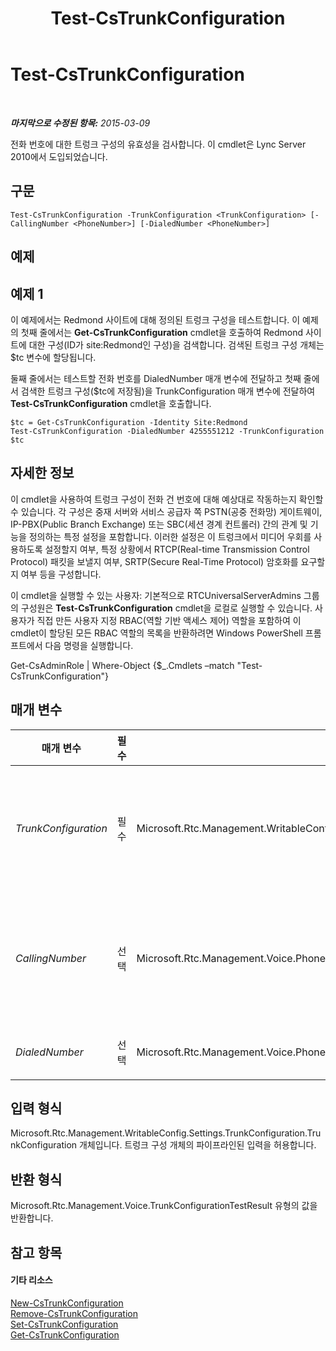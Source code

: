 ﻿---
title: Test-CsTrunkConfiguration
TOCTitle: Test-CsTrunkConfiguration
ms:assetid: 07f2ef04-49aa-4857-b213-fa98506c0427
ms:mtpsurl: https://technet.microsoft.com/ko-kr/library/Gg398137(v=OCS.15)
ms:contentKeyID: 49302715
ms.date: 08/10/2015
mtps_version: v=OCS.15
ms.translationtype: HT
---

# Test-CsTrunkConfiguration

 

_**마지막으로 수정된 항목:** 2015-03-09_

전화 번호에 대한 트렁크 구성의 유효성을 검사합니다. 이 cmdlet은 Lync Server 2010에서 도입되었습니다.

## 구문

    Test-CsTrunkConfiguration -TrunkConfiguration <TrunkConfiguration> [-CallingNumber <PhoneNumber>] [-DialedNumber <PhoneNumber>]

## 예제

## 예제 1

이 예제에서는 Redmond 사이트에 대해 정의된 트렁크 구성을 테스트합니다. 이 예제의 첫째 줄에서는 **Get-CsTrunkConfiguration** cmdlet을 호출하여 Redmond 사이트에 대한 구성(ID가 site:Redmond인 구성)을 검색합니다. 검색된 트렁크 구성 개체는 $tc 변수에 할당됩니다.

둘째 줄에서는 테스트할 전화 번호를 DialedNumber 매개 변수에 전달하고 첫째 줄에서 검색한 트렁크 구성($tc에 저장됨)을 TrunkConfiguration 매개 변수에 전달하여 **Test-CsTrunkConfiguration** cmdlet을 호출합니다.

    $tc = Get-CsTrunkConfiguration -Identity Site:Redmond
    Test-CsTrunkConfiguration -DialedNumber 4255551212 -TrunkConfiguration $tc

## 자세한 정보

이 cmdlet을 사용하여 트렁크 구성이 전화 건 번호에 대해 예상대로 작동하는지 확인할 수 있습니다. 각 구성은 중재 서버와 서비스 공급자 쪽 PSTN(공중 전화망) 게이트웨이, IP-PBX(Public Branch Exchange) 또는 SBC(세션 경계 컨트롤러) 간의 관계 및 기능을 정의하는 특정 설정을 포함합니다. 이러한 설정은 이 트렁크에서 미디어 우회를 사용하도록 설정할지 여부, 특정 상황에서 RTCP(Real-time Transmission Control Protocol) 패킷을 보낼지 여부, SRTP(Secure Real-Time Protocol) 암호화를 요구할지 여부 등을 구성합니다.

이 cmdlet을 실행할 수 있는 사용자: 기본적으로 RTCUniversalServerAdmins 그룹의 구성원은 **Test-CsTrunkConfiguration** cmdlet을 로컬로 실행할 수 있습니다. 사용자가 직접 만든 사용자 지정 RBAC(역할 기반 액세스 제어) 역할을 포함하여 이 cmdlet이 할당된 모든 RBAC 역할의 목록을 반환하려면 Windows PowerShell 프롬프트에서 다음 명령을 실행합니다.

Get-CsAdminRole | Where-Object {$\_.Cmdlets –match "Test-CsTrunkConfiguration"}

## 매개 변수


<table>
<colgroup>
<col style="width: 25%" />
<col style="width: 25%" />
<col style="width: 25%" />
<col style="width: 25%" />
</colgroup>
<thead>
<tr class="header">
<th>매개 변수</th>
<th>필수</th>
<th>유형</th>
<th>설명</th>
</tr>
</thead>
<tbody>
<tr class="odd">
<td><p><em>TrunkConfiguration</em></p></td>
<td><p>필수</p></td>
<td><p>Microsoft.Rtc.Management.WritableConfig.Settings.TrunkConfiguration.TrunkConfiguration</p></td>
<td><p>테스트를 실행할 트렁크 구성 개체에 대한 참조입니다. <strong>Get-CsTrunkConfiguration</strong> cmdlet을 호출하여 트렁크 구성 개체를 검색할 수 있습니다.</p></td>
</tr>
<tr class="even">
<td><p><em>CallingNumber</em></p></td>
<td><p>선택</p></td>
<td><p>Microsoft.Rtc.Management.Voice.PhoneNumber</p></td>
<td><p>지정하는 경우 지정된 전화 번호에 일치하는 아웃바운드 변환 규칙을 반환합니다. 예를 들면 다음과 같습니다.</p>
<p>-CallingNumber &quot;tel:+14255551219&quot;</p></td>
</tr>
<tr class="odd">
<td><p><em>DialedNumber</em></p></td>
<td><p>선택</p></td>
<td><p>Microsoft.Rtc.Management.Voice.PhoneNumber</p></td>
<td><p>구성을 테스트할 전화 번호입니다.</p></td>
</tr>
</tbody>
</table>


## 입력 형식

Microsoft.Rtc.Management.WritableConfig.Settings.TrunkConfiguration.TrunkConfiguration 개체입니다. 트렁크 구성 개체의 파이프라인된 입력을 허용합니다.

## 반환 형식

Microsoft.Rtc.Management.Voice.TrunkConfigurationTestResult 유형의 값을 반환합니다.

## 참고 항목

#### 기타 리소스

[New-CsTrunkConfiguration](new-cstrunkconfiguration.md)  
[Remove-CsTrunkConfiguration](remove-cstrunkconfiguration.md)  
[Set-CsTrunkConfiguration](set-cstrunkconfiguration.md)  
[Get-CsTrunkConfiguration](get-cstrunkconfiguration.md)


